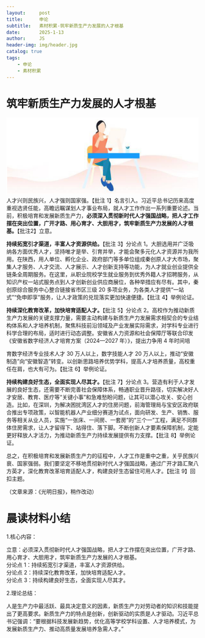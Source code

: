 ```yaml
---
layout:     post
title:      申论
subtitle:   素材积累-筑牢新质生产力发展的人才根基
date:       2025-1-13
author:     JS
header-img: img/header.jpg
catalog: true
tags:
    - 申论
    - 素材积累
---
```


# 筑牢新质生产力发展的人才根基  
![](https://raw.githubusercontent.com/about300/about300.github.io/master/img/sucai.jpg)
人才兴则民族兴，人才强则国家强。【批注 1】名言引入。习近平总书记历来高度重视选贤任能，高瞻远瞩谋划人才事业布局，就人才工作作出一系列重要论述。当前，积极培育和发展新质生产力，**必须深入贯彻新时代人才强国战略，把人才工作摆在突出位置，广开才路、用心育才、大胆用才，筑牢新质生产力发展的人才根基。**【批注2】立意。  

**持续拓宽引才渠道，丰富人才资源供给。**【批注 3】分论点 1。大胆选用并广泛吸纳各方面优秀人才，坚持唯才是举、引育并举，才能会聚多元化人才资源并为我所用。在陕西，用人单位、孵化企业、政府部门等多单位组成秦创原人才大市场，聚集人才服务、人才交流、人才展示、人才创新支持等功能，为人才就业创业提供全链条全周期服务。在这里，从职业院校学生就业服务到优秀外籍人才招聘服务，从知识产权一站式服务点到人才创新创业供应商展位，各种举措应有尽有。其中，秦创原综合服务中心整合链接省市区三级 20 多项业务，为各类人才提供“一站式”“免申即享”服务，让人才政策的兑现落实更加快速便捷。【批注 4】举例论证。  

**持续深化教育改革，加快培育适配人才。**【批注 5】分论点 2。高校作为推动新质生产力发展的关键支撑力量，需要主动构建与新质生产力发展需求相契合的专业结构体系和人才培养机制，聚焦科技前沿领域及产业发展实际需求，对学科专业进行科学合理的布局，适时进行动态调整。安徽省人力资源和社会保障厅等联合印发《安徽省数字经济人才培育方案（2024—2027 年）》，提出力争用 4 年时间培  

育数字经济专业技术人才 30 万人以上，数字技能人才 20 万人以上，推动“安徽制造”向“安徽智造”转变。以创新思路培养优势学科，提高人才培养质量，高校重任在肩，也大有可为。【批注 6】举例论证。  

**持续构建良好生态，全面实现人尽其才。**【批注 7】分论点 3。营造有利于人才发展的良好生态，还需要不断完善社会保障体系，畅通职业晋升路径，切实解决好人才安居、教育、医疗等“关键小事”和急难愁盼问题，让其可以潜心攻关、安心创造。比如，在深圳，为解决困扰湾区人才的住房问题，前海管理局与宝安区政府联合推出专项政策，以智能机器人产业细分赛道为试点，面向研发、生产、销售、服务等相关从业人员，实施“一张床、一间房、一套房”的“三个一”工程，满足不同群体住房需求，让人才留得下、站得住、落下脚。不断创新人才要素保障机制，定能更好释放人才活力，为推动新质生产力持续发展提供有力支撑。【批注 8】举例论证。  

总之，在积极培育和发展新质生产力的征程中，人才工作是重中之重，关乎民族兴衰、国家强弱。我们要坚定不移地贯彻新时代人才强国战略，通过广开才路汇聚八方英才，深化教育改革培育适配人才，构建良好生态留住可用人才。【批注 9】回扣主题。  

（文章来源：《光明日报》，稍作改动）  

# 晨读材料小结  

1.核心内容：  
 
立意：必须深入贯彻新时代人才强国战略，把人才工作摆在突出位置，广开才路、用心育才、大胆用才，筑牢新质生产力发展的人才根基。  
分论点 1：持续拓宽引才渠道，丰富人才资源供给。  
分论点 2：持续深化教育改革，加快培育适配人才。  
分论点 3：持续构建良好生态，全面实现人尽其才。  

2.理论总结： 

人是生产力中最活跃、最具决定意义的因素，新质生产力对劳动者的知识和技能提出了更高要求。新质生产力的特点是创新，创新驱动的实质是人才驱动。习近平总书记强调：“要根据科技发展新趋势，优化高等学校学科设置、人才培养模式，为发展新质生产力、推动高质量发展培养急需人才。”  

